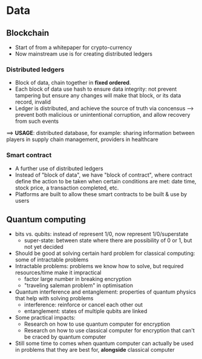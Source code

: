# Data

## Blockchain
  - Start of from a whitepaper for crypto-currency
  - Now mainstream use is for creating distributed ledgers

### Distributed ledgers
  - Block of data, chain together in **fixed ordered**.
  - Each block of data use hash to ensure data integrity: not prevent tampering but ensure any changes will make that block, or its data record, invalid
  - Ledger is distributed, and achieve the source of truth via concensus --> prevent both malicious or unintentional corruption, and allow recovery from such events

==> **USAGE**: distributed database, for example: sharing information between players in supply chain management, providers in healthcare

### Smart contract
  - A further use of distributed ledgers
  - Instead of "block of data", we have "block of contract", where contract define the action to be taken when certain conditions are met: date time, stock price, a transaction completed, etc.
  - Platforms are built to allow these smart contracts to be built & use by users
  
## Quantum computing
  - bits vs. qubits: instead of represent 1/0, now represent 1/0/superstate
    - super-state: between state where there are possibility of 0 or 1, but not yet decided
  - Should be good at solving certain hard problem for classical computing: some of intractable problems
  - Intractable problems: problems we know how to solve, but required resources/time make it impractical
    - factor large number in breaking encryption
	- "traveling saleman problem" in optimisation
  - Quantum interference and entanglement: properties of quantum physics that help with solving problems
    - interference: reinforce or cancel each other out
	- entanglement: states of multiple qubits are linked
  - Some practical impacts: 
    - Research on how to use quantum computer for encryption
	- Research on how to use classical computer for encryption that can't be craced by quantum computer
  - Still some time to comes when quantum computer can actually be used in problems that they are best for, **alongside** classical computer